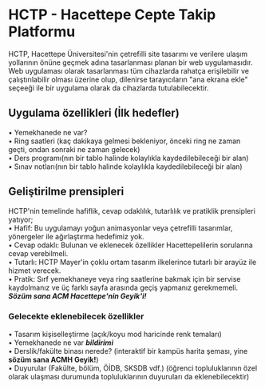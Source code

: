 # HCTP - **H**acettepe **C**epte **T**akip **P**latformu
HCTP, Hacettepe Üniversitesi'nin çetrefilli site tasarımı ve verilere ulaşım yollarının önüne geçmek adına tasarlanması planan bir web uygulamasıdır.</br>
Web uygulaması olarak tasarlanması tüm cihazlarda rahatça erişilebilir ve çalıştırılabilir olması üzerine olup, dilenirse tarayıcıların "ana ekrana ekle" seçeeği ile bir uygulama olarak da cihazlarda tutulabilecektir.</br>

## Uygulama özellikleri (İlk hedefler)
• Yemekhanede ne var?</br>
• Ring saatleri (kaç dakikaya gelmesi bekleniyor, önceki ring ne zaman geçti, ondan sonraki ne zaman gelecek)</br>
• Ders programı(nın bir tablo halinde kolaylıkla kaydedilebileceği bir alan)</br>
• Sınav notları(nın bir tablo halinde kolaylıkla kaydedilebileceği bir alan)</br>

## Geliştirilme prensipleri
HCTP'nin temelinde hafiflik, cevap odaklılık, tutarlılık ve pratiklik prensipleri yatıyor;</br>
• Hafif: Bu uygulamayı yoğun animasyonlar veya çetrefilli tasarımlar, yönergeler ile ağırlaştırma hedefimiz yok.</br>
• Cevap odaklı: Bulunan ve eklenecek özellikler Hacettepelilerin sorularına cevap verebilmeli.</br>
• Tutarlı: HCTP Mayer'in çoklu ortam tasarım ilkelerince tutarlı bir arayüz ile hizmet verecek.</br>
• Pratik: Sırf yemekhaneye veya ring saatlerine bakmak için bir servise kaydolmanız ve üç farklı sayfa arasında geçiş yapmanız gerekmemeli. ***Sözüm sana ACM Hacettepe'nin Geyik'i!***</br>

### Gelecekte eklenebilecek özellikler
• Tasarım kişiselleştirme (açık/koyu mod haricinde renk temaları)</br>
• Yemekhanede ne var ***bildirimi***</br>
• Derslik/fakülte binası nerede? (interaktif bir kampüs harita şeması, yine **sözüm sana ACMH Geyik!**)</br>
• Duyurular (Fakülte, bölüm, ÖİDB, SKSDB vdf.) (öğrenci topluluklarının özel olarak ulaşması durumunda topluluklarının duyuruları da eklenebilecektir)</br>
